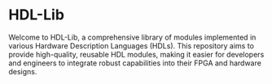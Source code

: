 # HDL-Lib

Welcome to HDL-Lib, a comprehensive library of modules implemented in various Hardware Description Languages (HDLs). This repository aims to provide high-quality, reusable HDL modules, making it easier for developers and engineers to integrate robust capabilities into their FPGA and hardware designs.


